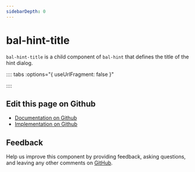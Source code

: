 ```yaml
---
sidebarDepth: 0
---
```



# bal-hint-title

`bal-hint-title` is a child component of `bal-hint` that defines the title of the hint dialog.





<!-- docs:child of bal-hint -->

:::: tabs :options="{ useUrlFragment: false }"


::::

## Edit this page on Github

* [Documentation on Github](https://github.com/baloise/design-system/blob/master/docs/src/components/components/bal-hint-title.md)
* [Implementation on Github](https://github.com/baloise/design-system/blob/master/packages/components/src/components/bal-hint-title)

## Feedback

Help us improve this component by providing feedback, asking questions, and leaving any other comments on [GitHub](https://github.com/baloise/design-system/issues/new).

